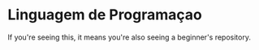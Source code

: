 # Linguagem de Programaçao
If you're seeing this, it means you're also seeing a beginner's repository.